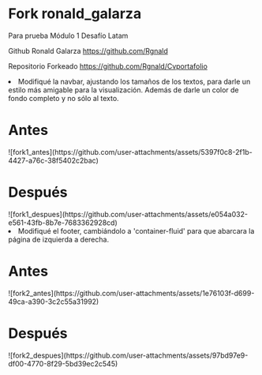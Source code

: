 # Fork ronald_galarza
Para prueba Módulo 1 Desafío Latam

Github Ronald Galarza
https://github.com/Rgnald

Repositorio Forkeado
https://github.com/Rgnald/Cvportafolio

<li>Modifiqué la navbar, ajustando los tamaños de los textos, para darle un estilo más amigable para la visualización.
Además de darle un color de fondo completo y no sólo al texto.</li>
<h1>Antes</h1>
![fork1_antes](https://github.com/user-attachments/assets/5397f0c8-2f1b-4427-a76c-38f5402c2bac)

<h1>Después</h1>
![fork1_despues](https://github.com/user-attachments/assets/e054a032-e561-43fb-8b7e-7683362928cd)

<li>Modifiqué el footer, cambiándolo a 'container-fluid' para que abarcara la página de izquierda a derecha.</li>
<h1>Antes</h1>
![fork2_antes](https://github.com/user-attachments/assets/1e76103f-d699-49ca-a390-3c2c55a31992)

<h1>Después</h1>
![fork2_despues](https://github.com/user-attachments/assets/97bd97e9-df00-4770-8f29-5bd39ec2c545)
